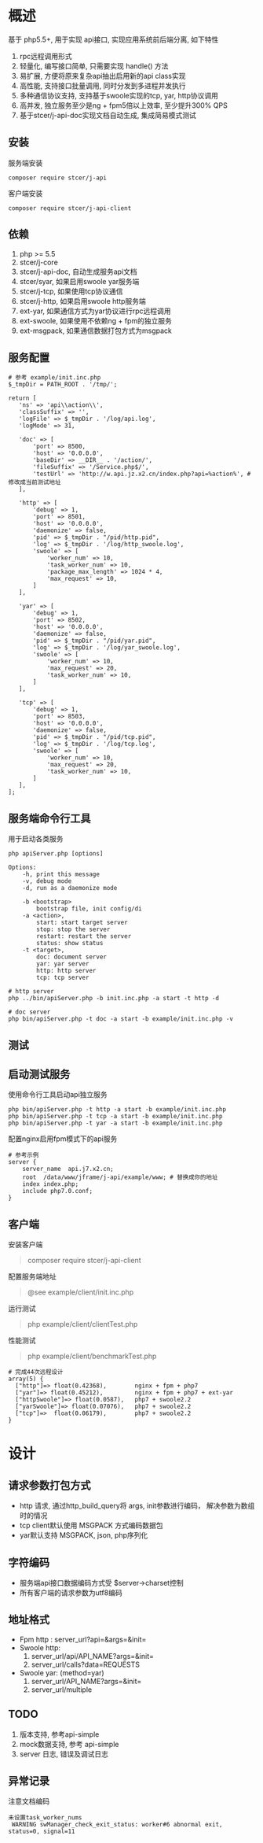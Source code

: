 # 概述

基于 php5.5+, 用于实现 api接口, 实现应用系统前后端分离, 如下特性
1. rpc远程调用形式
1. 轻量化, 编写接口简单, 只需要实现 handle() 方法
2. 易扩展, 方便将原来复杂api抽出启用新的api class实现
2. 高性能, 支持接口批量调用, 同时分发到多进程并发执行
2. 多种通信协议支持, 支持基于swoole实现的tcp, yar, http协议调用
2. 高并发, 独立服务至少是ng + fpm5倍以上效率, 至少提升300% QPS
2. 基于stcer/j-api-doc实现文档自动生成, 集成简易模式测试

## 安装

服务端安装
```
composer require stcer/j-api
```

客户端安装
```
composer require stcer/j-api-client
```

## 依赖

1. php >= 5.5
1. stcer/j-core
1. stcer/j-api-doc, 自动生成服务api文档
1. stcer/syar, 如果启用swoole yar服务端
1. stcer/j-tcp, 如果使用tcp协议通信
1. stcer/j-http, 如果启用swoole http服务端
1. ext-yar, 如果通信方式为yar协议进行rpc远程调用
2. ext-swoole, 如果使用不依赖ng + fpm的独立服务
4. ext-msgpack, 如果通信数据打包方式为msgpack

## 服务配置

```
# 参考 example/init.inc.php
$_tmpDir = PATH_ROOT . '/tmp/';

return [
   'ns' => 'api\\action\\',
   'classSuffix' => '',
   'logFile' => $_tmpDir . '/log/api.log',
   'logMode' => 31,

   'doc' => [
       'port' => 8500,
       'host' => '0.0.0.0',
       'baseDir' => __DIR__ . '/action/',
       'fileSuffix' => '/Service.php$/',
       'testUrl' => 'http://w.api.jz.x2.cn/index.php?api=%action%', # 修改成当前测试地址
   ],

   'http' => [
       'debug' => 1,
       'port' => 8501,
       'host' => '0.0.0.0',
       'daemonize' => false,
       'pid' => $_tmpDir . "/pid/http.pid",
       'log' => $_tmpDir . '/log/http_swoole.log',
       'swoole' => [
           'worker_num' => 10,
           'task_worker_num' => 10,
           'package_max_length' => 1024 * 4,
           'max_request' => 10,
       ]
   ],

   'yar' => [
       'debug' => 1,
       'port' => 8502,
       'host' => '0.0.0.0',
       'daemonize' => false,
       'pid' => $_tmpDir . "/pid/yar.pid",
       'log' => $_tmpDir . '/log/yar_swoole.log',
       'swoole' => [
           'worker_num' => 10,
           'max_request' => 20,
           'task_worker_num' => 10,
       ]
   ],

   'tcp' => [
       'debug' => 1,
       'port' => 8503,
       'host' => '0.0.0.0',
       'daemonize' => false,
       'pid' => $_tmpDir . "/pid/tcp.pid",
       'log' => $_tmpDir . '/log/tcp.log',
       'swoole' => [
           'worker_num' => 10,
           'max_request' => 20,
           'task_worker_num' => 10,
       ]
   ],
];
```

## 服务端命令行工具

用于启动各类服务

```
php apiServer.php [options]

Options:
    -h, print this message
    -v, debug mode
    -d, run as a daemonize mode
    
    -b <bootstrap>
        bootstrap file, init config/di
    -a <action>, 
        start: start target server
        stop: stop the server 
        restart: restart the server
        status: show status
    -t <target>,
        doc: document server
        yar: yar server
        http: http server
        tcp: tcp server

# http server
php ../bin/apiServer.php -b init.inc.php -a start -t http -d

# doc server
php bin/apiServer.php -t doc -a start -b example/init.inc.php -v

```

## 测试

## 启动测试服务

使用命令行工具启动api独立服务
```
php bin/apiServer.php -t http -a start -b example/init.inc.php
php bin/apiServer.php -t tcp -a start -b example/init.inc.php 
php bin/apiServer.php -t yar -a start -b example/init.inc.php
```

配置nginx启用fpm模式下的api服务
```
# 参考示例
server {
    server_name  api.j7.x2.cn;
    root  /data/www/jframe/j-api/example/www; # 替换成你的地址
    index index.php;
    include php7.0.conf;
}
```

## 客户端
安装客户端
> composer require stcer/j-api-client

配置服务端地址
> @see example/client/init.inc.php

运行测试
> php example/client/clientTest.php

性能测试
>  php example/client/benchmarkTest.php

```
# 完成44次远程设计
array(5) {
  ["http"]=> float(0.42368),        nginx + fpm + php7
  ["yar"]=> float(0.45212),         nginx + fpm + php7 + ext-yar
  ["httpSwoole"]=> float(0.0587),   php7 + swoole2.2
  ["yarSwoole"]=> float(0.07076),   php7 + swoole2.2
  ["tcp"]=>  float(0.06179),        php7 + swoole2.2
}
```

# 设计

## 请求参数打包方式
*   http 请求, 通过http_build_query将 args, init参数进行编码， 解决参数为数组时的情况
*   tcp client默认使用 MSGPACK 方式编码数据包
*   yar默认支持 MSGPACK, json, php序列化

## 字符编码
*   服务端api接口数据编码方式受 $server->charset控制
*   所有客户端的请求参数为utf8编码

## 地址格式
*   Fpm http : server_url?api=&args=&init=
*   Swoole http: 
    1. server_url/api/API_NAME?args=&init= 
    2. server_url/calls?data=REQUESTS
*   Swoole yar: (method=yar)
    1. server_url/API_NAME?args=&init= 
    2. server_url/multiple

## TODO

1. 版本支持, 参考api-simple
2. mock数据支持, 参考 api-simple
3. server 日志, 错误及调试日志


## 异常记录

注意文档编码

```
未设置task_worker_nums
 WARNING swManager_check_exit_status: worker#6 abnormal exit, status=0, signal=11
```